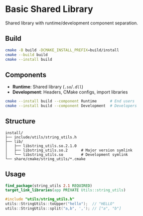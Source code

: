 # Basic Shared Library

Shared library with runtime/development component separation.

## Build

```bash
cmake -B build -DCMAKE_INSTALL_PREFIX=build/install
cmake --build build
cmake --install build
```

## Components

- **Runtime**: Shared library (`.so`/`.dll`)
- **Development**: Headers, CMake configs, import libraries

```bash
cmake --install build --component Runtime      # End users
cmake --install build --component Development  # Developers
```

## Structure

```
install/
├── include/utils/string_utils.h
├── lib/
│   ├── libstring_utils.so.2.1.0
│   ├── libstring_utils.so.2      # Major version symlink
│   └── libstring_utils.so        # Development symlink
└── share/cmake/string_utils/*.cmake
```

## Usage

```cmake
find_package(string_utils 2.1 REQUIRED)
target_link_libraries(app PRIVATE Utils::string_utils)
```

```cpp
#include "utils/string_utils.h"
utils::StringUtils::toUpper("hello");  // "HELLO"
utils::StringUtils::split("a,b", ','); // ["a", "b"]
```